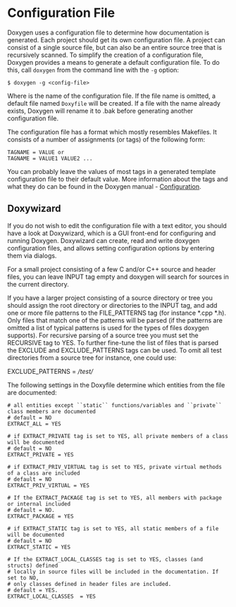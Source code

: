 # Configuration File

Doxygen uses a configuration file to determine how documentation is generated. Each project should get its own configuration file. A project can consist of a single source file, but can also be an entire source tree that is recursively scanned. To simplify the creation of a configuration file, Doxygen provides a means to generate a default configuration file. To do this, call ``doxygen`` from the command line with the ``-g`` option:

```Shell
$ doxygen -g <config-file>
```

Where <config-file> is the name of the configuration file. If the file name is omitted, a default file named ``Doxyfile`` will be created. If a file with the name <config-file> already exists, Doxygen will rename it to <config-file>.bak before generating another configuration file.
  
The configuration file has a format which mostly resembles Makefiles. It consists of a number of assignments (or tags) of the following form:

```Shell
TAGNAME = VALUE or
TAGNAME = VALUE1 VALUE2 ...
```

You can probably leave the values of most tags in a generated template configuration file to their default value. More information about the tags and what they do can be found in the Doxygen manual - [Configuration](https://www.doxygen.nl/manual/config.html).

## Doxywizard
If you do not wish to edit the configuration file with a text editor, you should have a look at Doxywizard, which is a GUI front-end for configuring and running Doxygen. Doxywizard can create, read and write doxygen configuration files, and allows setting configuration options by entering them via dialogs.
  
For a small project consisting of a few C and/or C++ source and header files, you can leave INPUT tag empty and doxygen will search for sources in the current directory.

If you have a larger project consisting of a source directory or tree you should assign the root directory or directories to the INPUT tag, and add one or more file patterns to the FILE_PATTERNS tag (for instance *.cpp *.h). Only files that match one of the patterns will be parsed (if the patterns are omitted a list of typical patterns is used for the types of files doxygen supports). For recursive parsing of a source tree you must set the RECURSIVE tag to YES. To further fine-tune the list of files that is parsed the EXCLUDE and EXCLUDE_PATTERNS tags can be used. To omit all test directories from a source tree for instance, one could use:

EXCLUDE_PATTERNS = */test/*
  
  The following settings in the Doxyfile determine which entities from the file are documented:

```Shell
# all entities except ``static`` functions/variables and ``private`` class members are documented
# default = NO
EXTRACT_ALL = YES      

# if EXTRACT_PRIVATE tag is set to YES, all private members of a class will be documented
# default = NO
EXTRACT_PRIVATE = YES   

# if EXTRACT_PRIV_VIRTUAL tag is set to YES, private virtual methods of a class are included
# default = NO
EXTRACT_PRIV_VIRTUAL = YES 

# If the EXTRACT_PACKAGE tag is set to YES, all members with package or internal included
# default = NO.
EXTRACT_PACKAGE = YES

# if EXTRACT_STATIC tag is set to YES, all static members of a file will be documented
# default = NO
EXTRACT_STATIC = YES   

# If the EXTRACT_LOCAL_CLASSES tag is set to YES, classes (and structs) defined
# locally in source files will be included in the documentation. If set to NO,
# only classes defined in header files are included.
# default = YES.
EXTRACT_LOCAL_CLASSES  = YES     
```
